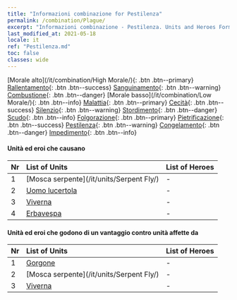 ```yaml
---
title: "Informazioni combinazione for Pestilenza"
permalink: /combination/Plague/
excerpt: "Informazioni combinazione - Pestilenza. Units and Heroes Formation."
last_modified_at: 2021-05-18
locale: it
ref: "Pestilenza.md"
toc: false
classes: wide
---
```


  [Morale alto](/it/combination/High Morale/){: .btn .btn--primary} [Rallentamento](/it/combination/Slow/){: .btn .btn--success} [Sanguinamento](/it/combination/Bleeding/){: .btn .btn--warning} [Combustione](/it/combination/Burning/){: .btn .btn--danger} [Morale basso](/it/combination/Low Morale/){: .btn .btn--info} [Malattia](/it/combination/Disease/){: .btn .btn--primary} [Cecità](/it/combination/Blind/){: .btn .btn--success} [Silenzio](/it/combination/Silence/){: .btn .btn--warning} [Stordimento](/it/combination/Stun/){: .btn .btn--danger} [Scudo](/it/combination/Shield/){: .btn .btn--info} [Folgorazione](/it/combination/Static/){: .btn .btn--primary} [Pietrificazione](/it/combination/Petrify/){: .btn .btn--success} [Pestilenza](/it/combination/Plague/){: .btn .btn--warning} [Congelamento](/it/combination/Freeze/){: .btn .btn--danger} [Impedimento](/it/combination/Deterrence/){: .btn .btn--info} 


#### Unità ed eroi che causano <Pestilenza>

  | Nr |  List of Units  | List of Heroes | 
  |:---|:----------------|:---------------| 
  | 1 | [Mosca serpente](/it/units/Serpent Fly/) | - |
  | 2 | [Uomo lucertola](/it/units/Lizardman/) | - |
  | 3 | [Viverna](/it/units/Wyvern/) | - |
  | 4 | [Erbavespa](/it/units/Waspwort/) | - |


#### Unità ed eroi che godono di un vantaggio contro unità affette da <Pestilenza>

  | Nr |  List of Units  | List of Heroes | 
  |:---|:----------------|:---------------| 
  | 1 | [Gorgone](/it/units/Gorgon/) | - |
  | 2 | [Mosca serpente](/it/units/Serpent Fly/) | - |
  | 3 | [Viverna](/it/units/Wyvern/) | - |
